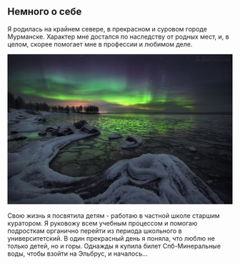 ## Немного о себе
Я родилась на крайнем севере, в прекрасном и суровом городе Мурманске. Характер мне достался по наследству от родных мест, и, в целом, скорее помогает мне в профессии и любимом деле.

![Alt text](1670523242_42-kartinkin-net-p-sever-kartinki-krasivo-48.jpg)

Свою жизнь я посвятила детям - работаю в частной школе старшим куратором. Я руковожу всем учебным процессом и помогаю подросткам органично перейти из периода школьного в университетский. В один прекрасный день я поняла, что люблю не только детей, но и горы. Однажды я купила билет Спб-Минеральные воды, чтобы взойти на Эльбрус, и началось... 